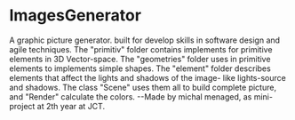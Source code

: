 # ImagesGenerator  
A graphic picture generator. built for develop skills in software design and agile techniques.
The "primitiv" folder contains implements for primitive elements in 3D Vector-space.
The "geometries" folder uses in primitive elements to implements simple shapes.
The "element" folder describes elements that affect the lights and shadows of the image- like lights-source and shadows.
The class "Scene" uses them all to build complete picture, and "Render" calculate the colors.
--Made by michal menaged, as mini-project at 2th year at JCT.

